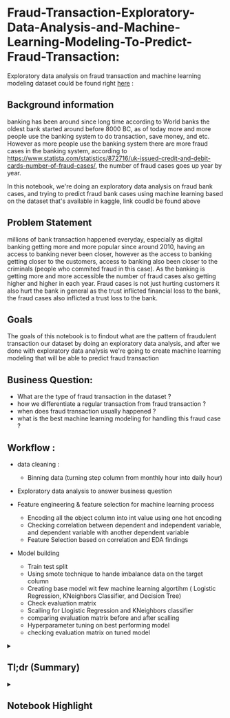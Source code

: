 # Fraud-Transaction-Exploratory-Data-Analysis-and-Machine-Learning-Modeling-To-Predict-Fraud-Transaction:
Exploratory data analysis on fraud transaction and machine learning modeling
dataset could be found right  [here](
https://www.kaggle.com/ntnu-testimon/paysim1) : 


## Background information 

banking has been around since long time according to World banks the oldest bank started around before 8000 BC, as of today more and more people use the banking system to do transaction, save money, and etc. However as more people use the banking system there are more fraud cases in the banking system, according to https://www.statista.com/statistics/872716/uk-issued-credit-and-debit-cards-number-of-fraud-cases/, the number of fraud cases goes up year by year.

In this notebook, we're doing an exploratory data analysis on fraud bank cases, and trying to predict fraud bank cases using machine learning based on the dataset that's available in kaggle, link coudld be found above

## Problem Statement 

millions of bank transaction happened everyday, especially as digital banking getting more and more popular  since around 2010, having an access to banking never been closer, however as the access to banking getting closer to the customers, access to banking also been closer to the criminals (people who commited fraud in this case). As the banking is getting more and more accessible the number of fraud cases also getting higher and higher in each year. Fraud cases is not just hurting customers it also hurt the bank in general as the trust inflicted financial loss to the bank, the fraud cases also inflicted a trust loss to the bank.


## Goals 


The goals of this notebook is to findout what are the pattern of fraudulent transaction our dataset by doing an exploratory data analysis, and after we done with exploratory data analysis we're going to create machine learning modeling that will be able to predict fraud transaction


## Business Question: 

- What are the type of fraud transaction in the dataset ?
- how we differentiate a regular transaction from fraud transaction ? 
- when does fraud transaction usually happened ? 
- what is the best machine learning modeling for handling this fraud case ? 


## Workflow : 

- data cleaning : 
  - Binning data (turning step column from monthly hour into daily hour)
  
  
- Exploratory data analysis to answer business question 

- Feature engineering & feature selection for machine learning process 
  - Encoding all the object column into int value using one hot encoding
  - Checking correlation between dependent and independent variable, and dependent variable with another dependent variable
  - Feature Selection based on correlation and EDA findings 
  
- Model building 
  - Train test split
  - Using smote technique to hande imbalance data on the target column
  - Creating base model wit few machine learning algortihm ( Logistic Regression, KNeighbors Classifier, and Decision Tree)
  - Check evaluation matrix 
  - Scalling for Llogistic Regression and KNeighbors classifier
  - comparing evaluation matrix before and after scalling
  - Hyperparameter tuning on best performing model
  - checking evaluation matrix on tuned model 
  
  
  
<details>
  <summary><h2> Tl;dr (Summary)</h2></summary>
  
  <details>
    <summary><h2> Exploratory Data Analysis (Summary)</h2></summary>
  
 ## EDA Conclusion, Recommendation, and Future Improvement


### Conclusion

- There are **5 types** of transaction for non fraud transaction **(Debit, Payment, Cashout, Cashin, Transfer)**
- For fraud transaction there are only **2 types** of transaction  (**Cashout, Transfer)**
- Fraud transaction has a higher median amount compared to non fraud transaction, High amount **cashout / transfer** are types that should be watched of fraud activity
- is flagged fraud method seems doesn't work to handle fraud cases since it only can predict **16 out of 8213 fraud cases (0.02%)** of fraud cases

- **8034 out of 8213 fraud (98%) cases** emptied their bank account 


- Some fraud transaction are able to do cashout / transfer **more than their original balance**

- Some fraud transaction are able to do cashout / transfer **When the original balance is 0**


- there's no fraud transaction from **merchant to customer or customer to merchant only customer to customer**

- there are destination account that has been in **multiple fraud cases**

- the median value of fraud transaction doesn' have any correlation with the number of transaction of fraud transaction 

- or non fraud the median amount of transaction is somehow correlated with the number of transaction



### Recommendation


- Watch out for user that has a **high amount of transfer / cashout**. since fraud transaction has a higher median value compared to the non fraud transaction, all high amount transfer / cashout should be watched closely


- Watch out for customer **who empltied their bank account** 98% of user who's involed in fraud transaction emptied their bank account in a single transaction, bank should be aware watch stop user / have an automated system to stop from someone drawing / transfering an entire bank account in a single transfer



- Use **Machine Learning to predict Fraud**, the bank already implemented a system isflaggedfraud to flagging a fraud activity, however the system failed miserablely and it only able to predict **(0.02%)** out of the entire of fraud transaction, hence using a machine learning that's focus on the recall score could help the bank to predict a fraud activity



### Future Improvement for the notebook


- **there're 2% of fraud activity that did not empty their bank account**, findout the pattern of the fraud transaction that did not emptied their bank account



- **Try Using Sampling** as the data get bigger and bigger EDA could be done using a sampling method since it's resourcefully expensive to explore millions of data as the data transaction get bigger 




- **Getting date from step** our analysis we turn the step from monthly hour into daily hour, in the future step could be turned into date and daily our and from that would could understand better how a fraud transaction affected by date
  </details>
  

  <details>
    <summary><h2> Machine Learning (Summary)</h2></summary>
    
## Machine Learning Conclusion, & Future Improvement


### Conclusion

- **Logistic Regression has the best recall score among all algorithm that we tried in this notebook**
    - Among all the algorithm in this notebook that we tried (Logistic Regression, KNN, and Decision Tree) Logistic regression has the best recall score **(98.7%)**
    

- **Scalling doesn't effect much on Logistic Regression for this case**
    - This dataset has a big range, for certain coulumns, like step compared to all the balance columns, and usually how we tackle this is using scalling, however after scalling process our evaluation matrix did not get any better **(For Logistic Regression Case)**, for KNN it seems to improve the evaluation matrix of the algorithm
    

### Future Improvement

- **Use The Entire Population for machine learning process** 

For this machine learning process this notebook used a stratifed sampled data from the fraud and non fraud group, this notebook only contain 10% of data out of the entire population, for future improvement, for machine learning process we could use an entire dataset for machine learning process, as we know the more the data the better the model is


- **Tryout Different Algorithm**


for this machine learning process this notebook use 3 different kind of algorithm (*Logistic Regression*, *KNeighborClassifier*, and *DecisionTreeClassifier*), in the future we could use different kind of classification and compared with the 3 algorithm that we use


- **Hyperparameter Tuning For all algorithm**


due to the computational power of local laptop, this notebook only have 1 hyperparameter tuning which is *Logistic Regression*, for future imporovement we could do hyperparameter tuning in all algortihm
 </details> 
</details>



<details>
  <summary><h2> Notebook Highlight </h2></summary>
 
 ## Finding Pattern in Fraud Transaction
 
 
 ### 1. Types of Transaction 
 
 
  ![image](https://user-images.githubusercontent.com/57277832/97878556-5cb73880-1d51-11eb-8516-f05ec13859f2.png)

  
the graph above is comparison of fraud transaction and non fraud transaction, we can see clearly that in the **fraud transaction there're only 2 types of transaction** while in the *non-fraud transaction* there're 5 types of transaction, this is one of the way way diffrentiating a fraud transaction and non fraud transaction pattern 
  

### 2. Median Amount of Transaction


![image](https://user-images.githubusercontent.com/57277832/97879526-ac4a3400-1d52-11eb-898d-3796049df446.png)


we can already see a difference of fraud transaction and non fraud transaction by looking at the median amount, we use median amount here because of there are many outliers in the amount column. 


**The median amount of transfer and cashout fraud transaction are similar around 400.000**, and for non fraud transaction the median amount for **cash out transaction is lower than 200.000, (somewhere around 140.000 - 150.000)**, we can clearly see here that a cashout transaction above **200.000 needs to be watched**.


For transfer type transaction it's somewhat harder to differentiate fraud transaction and non fraud transaction since the median amount of non fraud transaction is higher compared to fraud


### 3. Number of Transaction and Median Amount


![image](https://user-images.githubusercontent.com/57277832/97881322-d56bc400-1d54-11eb-92eb-c880981ab02f.png)


we see that fraud transaction is counstant throughout the day **it ranges around 250 to 370 fraud transaction each hour in one month**, for the non fraud transaction there are **rarely any transaction before 9am**. 


However it's kind of hard to compare it side by side with pure number since the difference in numbers of transaction is large, in graph below we will compare it side by side using percentage of total transaction

### 3.1 Percentage of Fraud and Non Fraud Transaction


![image](https://user-images.githubusercontent.com/57277832/97883197-2086d680-1d57-11eb-8831-1c7866291a94.png)


now the barchart is in percentage we can clearly see both of the transaction, don't get mislead by this bar, because this is a percentage of transaction not the total number of transaction.


### 3.2 Median Transaction Amount per Hour for Fraud and Non Fraud Transaction


#### 3.2.1 median Transaction Amount per Hour for Fraud Transaction
![image](https://user-images.githubusercontent.com/57277832/97885245-b1f74800-1d59-11eb-85cf-8636a9b1abd1.png)


The chart above is the percentage of total fraud transaction per hour and the median amount of transaction, on **y axis on the left side (bar chart)** that's the percentage number of transaction while the **y axis on the right side (line Graph)** is the median amount of transaction.


The highest median amount for the fraud transaction happened at around **3 am** with the median value of more than **700.000**, and the median amount of fraud transaction is very fluctuative, and it seems like it doesn't have any correlation by the percentage of transaction


#### 3.2.2 Median Transaction Amount for Non Fraud Transaction


![image](https://user-images.githubusercontent.com/57277832/97886069-bbcd7b00-1d5a-11eb-9049-342ea785e589.png)


the chart above is similar like the fraud transaction the difference is just that this is the char of percentage of non fraud transaction and it's median amount of transaction per hour 


For non fraud transaction the highest median amount happened **during 13.00 at around 90.000**, and for non fraud transaction the **median amount of transaction is somehow correlated with the number of transaction**, as we can see that the median amount start to goes up as the number transaction goes up and it start to goes down as the number of transaction went down 


**The pattern that we can learn from here is a transaction of transfer and cashout and with high amount that's happening before 9am should be watched** since we see it from the chart that the median amount of non fraud transaction that happened before 9am is around 10.000 - 20.000, **any transaction transfer or cashout transaction that has an abnormal amount during that hour should be watched**


### 4. What is The Best Machine Learning Model for Predicting Fraud Transaction


![image](https://user-images.githubusercontent.com/57277832/97887882-0ea83200-1d5d-11eb-861a-b2389da4d81a.png)


The table above is evaluation matrix of Base model machine learning and the scaled version of Logistic Regression and KNeighbor Classifier, we are going to focus on the **recall score** here because of we want to minimize the number of **False Negative (Actually Fraud but the model predict not a fraud)**.


Not scaled logistic regression has the best recall score among all model, it actually correctly predict **162 out of 164 Fraud Transaction**, however after a hyperparameter tuning the recall score stays the same for logistic regression, so in conclusion logistic regression perform the best when it comes to predict a fraud transaction from learning from this dataset



</details>
